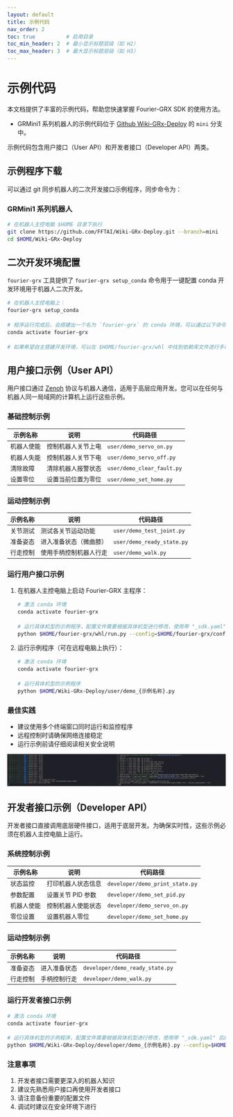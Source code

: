 ```yaml
---
layout: default
title: 示例代码
nav_order: 2
toc: true          # 启用目录
toc_min_header: 2  # 最小显示标题层级（如 H2）
toc_max_header: 3  # 最大显示标题层级（如 H3）
---
```


# 示例代码

本文档提供了丰富的示例代码，帮助您快速掌握 Fourier-GRX SDK 的使用方法。

- GRMini1 系列机器人的示例代码位于 [Github Wiki-GRx-Deploy](https://github.com/FFTAI/Wiki-GRx-Deploy.git) 的 `mini` 分支中。

示例代码包含用户接口（User API）和开发者接口（Developer API）两类。

## 示例程序下载

可以通过 git 同步机器人的二次开发接口示例程序，同步命令为：

### GRMini1 系列机器人

```bash
# 在机器人主控电脑 $HOME 目录下执行
git clone https://github.com/FFTAI/Wiki-GRx-Deploy.git --branch=mini
cd $HOME/Wiki-GRx-Deploy
```

## 二次开发环境配置

`fourier-grx` 工具提供了 `fourier-grx setup_conda` 命令用于一键配置 conda 开发环境用于机器人二次开发。

```bash
# 在机器人主控电脑上：
fourier-grx setup_conda

# 程序运行完成后，会搭建出一个名为 `fourier-grx` 的 conda 环境，可以通过以下命令激活该环境
conda activate fourier-grx

# 如果希望自主搭建开发环境，可以在 $HOME/fourier-grx/whl 中找到依赖库文件进行手动安装。
```

## 用户接口示例（User API）

用户接口通过 [Zenoh](https://zenoh.io/) 协议与机器人通信，适用于高层应用开发。您可以在任何与机器人同一局域网的计算机上运行这些示例。

### 基础控制示例

| 示例名称  | 说明        | 代码路径                       |
|-------|-----------|----------------------------|
| 机器人使能 | 控制机器人关节上电 | `user/demo_servo_on.py`    |
| 机器人失能 | 控制机器人关节下电 | `user/demo_servo_off.py`   |
| 清除故障  | 清除机器人报警状态 | `user/demo_clear_fault.py` |
| 设置零位  | 设置当前位置为零位 | `user/demo_set_home.py`    |

### 运动控制示例

| 示例名称 | 说明          | 代码路径                       |
|------|-------------|----------------------------|
| 关节测试 | 测试各关节运动功能   | `user/demo_test_joint.py`  |
| 准备姿态 | 进入准备状态（微曲膝） | `user/demo_ready_state.py` |
| 行走控制 | 使用手柄控制机器人行走 | `user/demo_walk.py`        |

### 运行用户接口示例

1. 在机器人主控电脑上启动 Fourier-GRX 主程序：
    ```bash
    # 激活 conda 环境
    conda activate fourier-grx
   
    # 运行具体机型的示例程序，配置文件需要根据具体机型进行修改，使用带 "_sdk.yaml" 后缀的配置文件
    python $HOME/fourier-grx/whl/run.py --config=$HOME/fourier-grx/config/{具体机型}/config_{具体机型}_sdk.yaml
    ```

2. 运行示例程序（可在远程电脑上执行）：
    ```bash
    # 激活 conda 环境
    conda activate fourier-grx
   
    # 运行具体机型的示例程序
    python $HOME/Wiki-GRx-Deploy/user/demo_{示例名称}.py
    ```

### 最佳实践

- 建议使用多个终端窗口同时运行和监控程序
- 远程控制时请确保网络连接稳定
- 运行示例前请仔细阅读相关安全说明

![终端示例](/assets/images/example_user_terminal.png)

## 开发者接口示例（Developer API）

开发者接口直接调用底层硬件接口，适用于底层开发。为确保实时性，这些示例必须在机器人主控电脑上运行。

### 系统控制示例

| 示例名称  | 说明          | 代码路径                            |
|-------|-------------|---------------------------------|
| 状态监控  | 打印机器人状态信息   | `developer/demo_print_state.py` |
| 参数配置  | 设置关节 PID 参数 | `developer/demo_set_pid.py`     |
| 机器人使能 | 控制机器人使能状态   | `developer/demo_servo_on.py`    |
| 零位设置  | 设置机器人零位     | `developer/demo_set_home.py`    |

### 运动控制示例

| 示例名称 | 说明     | 代码路径                            |
|------|--------|---------------------------------|
| 准备姿态 | 进入准备状态 | `developer/demo_ready_state.py` |
| 行走控制 | 手柄控制行走 | `developer/demo_walk.py`        |

### 运行开发者接口示例

```bash
# 激活 conda 环境
conda activate fourier-grx

# 运行具体机型的示例程序，配置文件需要根据具体机型进行修改，使用带 "_sdk.yaml" 后缀的配置文件
python $HOME/Wiki-GRx-Deploy/developer/demo_{示例名称}.py --config=$HOME/fourier-grx/config/{具体机型}/config_{具体机型}_sdk.yaml
```

### 注意事项

1. 开发者接口需要更深入的机器人知识
2. 建议先熟悉用户接口再使用开发者接口
3. 请注意备份重要的配置文件
4. 调试时建议在安全环境下进行
